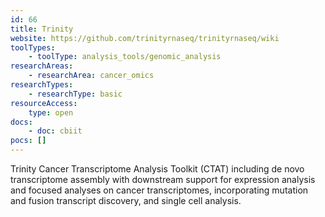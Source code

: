 ```yaml
---
id: 66
title: Trinity
website: https://github.com/trinityrnaseq/trinityrnaseq/wiki
toolTypes:
    - toolType: analysis_tools/genomic_analysis
researchAreas:
    - researchArea: cancer_omics
researchTypes:
    - researchType: basic
resourceAccess:
    type: open
docs:
    - doc: cbiit
pocs: []        
---
```

Trinity Cancer Transcriptome Analysis Toolkit (CTAT) including de novo transcriptome assembly with downstream support for expression analysis and focused analyses on cancer transcriptomes, incorporating mutation and fusion transcript discovery, and single cell analysis.
